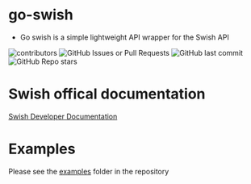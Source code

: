 # go-swish
- Go swish is a simple lightweight API wrapper for the Swish API 

![contributors](https://img.shields.io/github/contributors/happsie/go-swish)
![GitHub Issues or Pull Requests](https://img.shields.io/github/issues/happsie/go-swish)
![GitHub last commit](https://img.shields.io/github/last-commit/happsie/go-swish)
![GitHub Repo stars](https://img.shields.io/github/stars/happsie/go-swish)

# Swish offical documentation

[Swish Developer Documentation](https://developer.swish.nu/)

# Examples

Please see the [examples](https://github.com/happsie/go-swish/tree/master/examples) folder in the repository